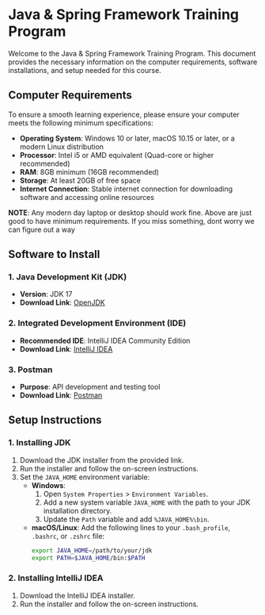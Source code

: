 # Java & Spring Framework Training Program

Welcome to the Java & Spring Framework Training Program. This document provides the necessary information on the computer requirements, software installations, and setup needed for this course.

## Computer Requirements

To ensure a smooth learning experience, please ensure your computer meets the following minimum specifications:

- **Operating System**: Windows 10 or later, macOS 10.15 or later, or a modern Linux distribution
- **Processor**: Intel i5 or AMD equivalent (Quad-core or higher recommended)
- **RAM**: 8GB minimum (16GB recommended)
- **Storage**: At least 20GB of free space
- **Internet Connection**: Stable internet connection for downloading software and accessing online resources

 **NOTE**: Any modern day laptop or desktop should work fine. Above are just good to have minimum requirements. If you miss something, dont worry we can figure out a way

## Software to Install

### 1. Java Development Kit (JDK)

- **Version**: JDK 17
- **Download Link**:  [OpenJDK](https://jdk.java.net/java-se-ri/17)

### 2. Integrated Development Environment (IDE)

- **Recommended IDE**: IntelliJ IDEA Community Edition
- **Download Link**: [IntelliJ IDEA](https://www.jetbrains.com/idea/download/)

### 3. Postman

- **Purpose**: API development and testing tool
- **Download Link**: [Postman](https://www.postman.com/downloads/)

## Setup Instructions

### 1. Installing JDK

1. Download the JDK installer from the provided link.
2. Run the installer and follow the on-screen instructions.
3. Set the `JAVA_HOME` environment variable:
   - **Windows**: 
     1. Open `System Properties` > `Environment Variables`.
     2. Add a new system variable `JAVA_HOME` with the path to your JDK installation directory.
     3. Update the `Path` variable and add `%JAVA_HOME%\bin`.
   - **macOS/Linux**: Add the following lines to your `.bash_profile`, `.bashrc`, or `.zshrc` file:
     ```sh
     export JAVA_HOME=/path/to/your/jdk
     export PATH=$JAVA_HOME/bin:$PATH
     ```

### 2. Installing IntelliJ IDEA

1. Download the IntelliJ IDEA installer.
2. Run the installer and follow the on-screen instructions.
